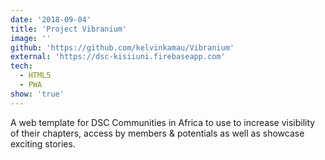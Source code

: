 ```yaml
---
date: '2018-09-04'
title: 'Project Vibranium'
image: ''
github: 'https://github.com/kelvinkamau/Vibranium'
external: 'https://dsc-kisiiuni.firebaseapp.com'
tech:
  - HTML5
  - PWA
show: 'true'
---
```


A web template for DSC Communities in Africa to use to increase visibility of their chapters, access by members & potentials as well as showcase exciting stories.
